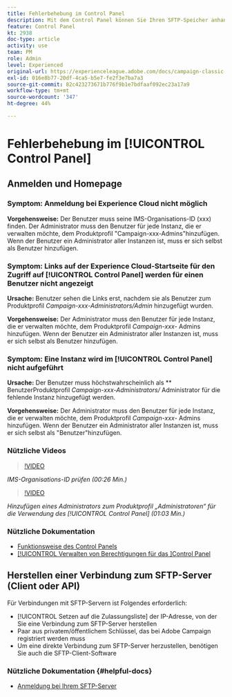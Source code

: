 ```yaml
---
title: Fehlerbehebung im Control Panel
description: Mit dem Control Panel können Sie Ihren SFTP-Speicher anhand von Instanz und IP-Adressen auf der Zulassungsliste überwachen und verwalten.
feature: Control Panel
kt: 2938
doc-type: article
activity: use
team: PM
role: Admin
level: Experienced
original-url: https://experienceleague.adobe.com/docs/campaign-classic-learn/tutorials/administrating/control-panel-acc/trouble-shooting.html
exl-id: 016e8b77-20df-4ca5-b5e7-fe2f3e7ba7a3
source-git-commit: 82c423273671b776f9b1e7bdfaaf092ec23a17a9
workflow-type: tm+mt
source-wordcount: '347'
ht-degree: 44%

---
```


# Fehlerbehebung im [!UICONTROL Control Panel]

## Anmelden und Homepage

### Symptom: Anmeldung bei Experience Cloud nicht möglich

**Vorgehensweise:**
Der Benutzer muss seine IMS-Organisations-ID (xxx) finden. Der Administrator muss den Benutzer für jede Instanz, die er verwalten möchte, dem Produktprofil &quot;Campaign-xxx-Admins&quot;hinzufügen. Wenn der Benutzer ein Administrator aller Instanzen ist, muss er sich selbst als Benutzer hinzufügen.

### Symptom: Links auf der Experience Cloud-Startseite für den Zugriff auf [!UICONTROL Control Panel] werden für einen Benutzer nicht angezeigt

**Ursache:**
Benutzer sehen die Links erst, nachdem sie als Benutzer zum Produktprofil  _Campaign-xxx-Administrators/Admin_ hinzugefügt wurden.

**Vorgehensweise:**
Der Administrator muss den Benutzer für jede Instanz, die er verwalten möchte, dem Produktprofil  _Campaign-xxx-_  Admins hinzufügen. Wenn der Benutzer ein Administrator aller Instanzen ist, muss er sich selbst als Benutzer hinzufügen.

### Symptom: Eine Instanz wird im [!UICONTROL Control Panel] nicht aufgeführt

**Ursache:**
Der Benutzer muss höchstwahrscheinlich als  ** BenutzerProduktprofil  _Campaign-xxx-Administrators/_ Administrator für die fehlende Instanz hinzugefügt werden.

**Vorgehensweise:**
Der Administrator muss den Benutzer für jede Instanz, die er verwalten möchte, dem Produktprofil  _Campaign-xxx-_  Admins hinzufügen. Wenn der Benutzer ein Administrator aller Instanzen ist, muss er sich selbst als &quot;Benutzer&quot;hinzufügen.

### Nützliche Videos

>[!VIDEO](https://video.tv.adobe.com/v/27183?quality=12)

*IMS-Organisations-ID prüfen (00:26 Min.)*

>[!VIDEO](https://video.tv.adobe.com/v/27147?quality=12)

*Hinzufügen eines Administrators zum Produktprofil „Administratoren“ für die Verwendung des [!UICONTROL Control Panel] (01:03 Min.)*

### Nützliche Dokumentation

* [Funktionsweise des Control Panels](https://experienceleague.adobe.com/docs/control-panel/using/control-panel-home.html?lang=de)
* [[!UICONTROL Verwalten von Berechtigungen für das ]Control Panel](https://experienceleague.adobe.com/docs/control-panel/using/control-panel-home.html?lang=en)

## Herstellen einer Verbindung zum SFTP-Server (Client oder API)

Für Verbindungen mit SFTP-Servern ist Folgendes erforderlich:

* [!UICONTROL Setzen auf die Zulassungsliste] der IP-Adresse, von der Sie eine Verbindung zum SFTP-Server herstellen
* Paar aus privatem/öffentlichem Schlüssel, das bei Adobe Campaign registriert werden muss
* Um eine direkte Verbindung zum SFTP-Server herzustellen, benötigen Sie auch die SFTP-Client-Software

### Nützliche Dokumentation {#helpful-docs}

* [Anmeldung bei Ihrem SFTP-Server](https://experienceleague.adobe.com/docs/control-panel/using/control-panel-home.html?lang=en)